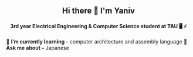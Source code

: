 <h2 (or 2 etc.) align="center"> Hi there 👋 I'm Yaniv </h1>
<h4 (or 2 etc.) align="center"> 3rd year Electrical Engineering & Computer Science student at TAU 🖥️ ⚡ </h1>


🌱 **I’m currently learning -** computer architecture and assembly language
💬 **Ask me about -** Japanese

<!--
**yanivmu/yanivmu** is a ✨ _special_ ✨ repository because its `README.md` (this file) appears on your GitHub profile.

Here are some ideas to get you started:

- 🔭 I’m currently working on ...
- 🌱 I’m currently learning ...
- 👯 I’m looking to collaborate on ...
- 🤔 I’m looking for help with ...
- 💬 Ask me about ...
- 📫 How to reach me: ...
- 😄 Pronouns: ...
- ⚡ Fun fact: ...
-->
